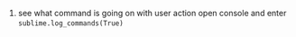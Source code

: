 1. see what command is going on with user action open console and enter `sublime.log_commands(True)`